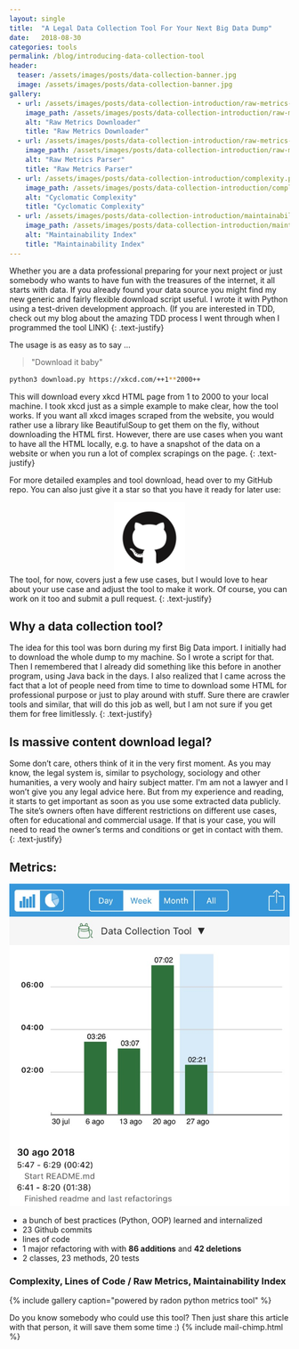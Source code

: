 ```yaml
---
layout: single
title:  "A Legal Data Collection Tool For Your Next Big Data Dump"
date:   2018-08-30
categories: tools
permalink: /blog/introducing-data-collection-tool
header:
  teaser: /assets/images/posts/data-collection-banner.jpg
  image: /assets/images/posts/data-collection-banner.jpg
gallery:
  - url: /assets/images/posts/data-collection-introduction/raw-metrics-downloader.png
    image_path: /assets/images/posts/data-collection-introduction/raw-metrics-downloader.png
    alt: "Raw Metrics Downloader"
    title: "Raw Metrics Downloader"
  - url: /assets/images/posts/data-collection-introduction/raw-metrics-parser.png
    image_path: /assets/images/posts/data-collection-introduction/raw-metrics-parser.png
    alt: "Raw Metrics Parser"
    title: "Raw Metrics Parser"
  - url: /assets/images/posts/data-collection-introduction/complexity.png
    image_path: /assets/images/posts/data-collection-introduction/complexity.png
    alt: "Cyclomatic Complexity"
    title: "Cyclomatic Complexity"
  - url: /assets/images/posts/data-collection-introduction/maintainability.png
    image_path: /assets/images/posts/data-collection-introduction/maintainability.png
    alt: "Maintainability Index"
    title: "Maintainability Index"
---
```


Whether you are a data professional preparing for your next project or just somebody who wants to have fun with the treasures of the internet, it all starts with data. 
If you already found your data source you might find my new generic and fairly flexible download script useful. I wrote it with Python using a test-driven development approach. 
(If you are interested in TDD, check out my blog about the amazing TDD process I went through when I programmed the tool LINK)
{: .text-justify}

The usage is as easy as to say ...

>"Download it baby"

```bash
python3 download.py https://xkcd.com/++1**2000++
```
This will download every xkcd HTML page from 1 to 2000 to your local machine.
I took xkcd just as a simple example to make clear, how the tool works. If you want all xkcd images scraped from the website, 
you would rather use a library like BeautifulSoup to get them on the fly, without downloading the HTML first. 
However, there are use cases when you want to have all the HTML locally, e.g. to have a snapshot of the data on a website or when you run a lot of complex scrapings on the page.
{: .text-justify}

For more detailed examples and tool download, head over to my GitHub repo. You can also just give it a star so that you have it ready for later use:
<div style="display: block; text-align: center;">
    <a href="https://github.com/RichStone/data-collection-download-tool" target="_blank">
        <img src="/assets/images/logos/GitHub-Mark.png" width="128">
    </a>
</div>
The tool, for now, covers just a few use cases, but I would love to hear about your use case and adjust the tool to make it work. Of course, you can work on it too and submit a pull request.
{: .text-justify}

## Why a data collection tool?
The idea for this tool was born during my first Big Data import. I initially had to download the whole dump to my machine. 
So I wrote a script for that. Then I remembered that I already did something like this before in another program, using Java back in the days. 
I also realized that I came across the fact that a lot of people need from time to time to download some HTML for professional purpose or just to play around with stuff.
Sure there are crawler tools and similar, that will do this job as well, but I am not sure if you get them for free limitlessly.
{: .text-justify}

## Is massive content download legal?
Some don’t care, others think of it in the very first moment. As you may know, the legal system is, similar to psychology, 
sociology and other humanities, a very wooly and hairy subject matter. I'm am not a lawyer and I won’t give you any legal advice here. 
But from my experience and reading, it starts to get important as soon as you use some extracted data publicly. 
The site’s owners often have different restrictions on different use cases, often for educational and commercial usage. 
If that is your case, you will need to read the owner’s terms and conditions or get in contact with them.
{: .text-justify}

## Metrics: 
<img src="/assets/images/posts/data-collection-introduction/time-spent.jpg" />

- a bunch of best practices (Python, OOP) learned and internalized
- 23 Github commits
- lines of code
- 1 major refactoring with with **86 additions** and **42 deletions**
- 2 classes, 23 methods, 20 tests

### Complexity, Lines of Code / Raw Metrics, Maintainability Index
{% include gallery caption="powered by radon python metrics tool" %}


Do you know somebody who could use this tool? Then just share this article with that person, it will save them some time :)
{% include mail-chimp.html %}
